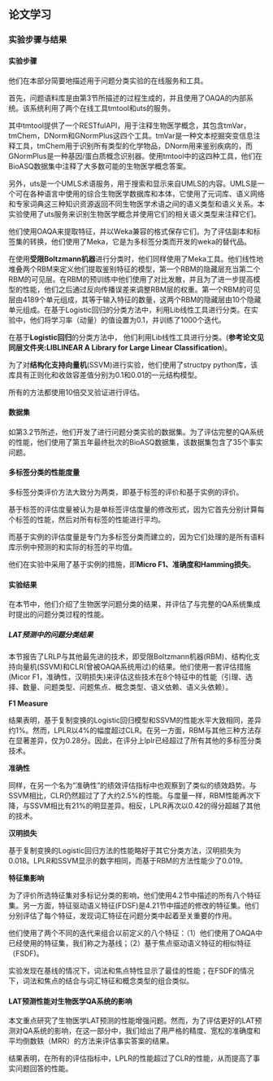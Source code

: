 ## 论文学习

### 实验步骤与结果

#### 实验步骤

他们在本部分简要地描述用于问题分类实验的在线服务和工具。

首先，问题语料库是由第3节所描述的过程生成的，并且使用了OAQA的内部系统。该系统利用了两个在线工具tmtool和uts的服务。

其中tmtool提供了一个RESTfulAPI，用于注释生物医学概念，其包含tmVar， tmChem，DNorm和GNormPlus这四个工具。tmVar是一种文本挖掘突变信息注释工具，tmChem用于识别所有类型的化学物品，DNorm用来鉴别疾病的，而GNormPlus是一种基因/蛋白质概念识别器。使用tmtool中的这四种工具，他们在BioASQ数据集中注释了大多数可能的生物医学概念答案。

另外，uts是一个UMLS术语服务，用于搜索和显示来自UMLS的内容。UMLS是一个可在各种语言中使用的综合生物医学数据库和本体，它使用了元词库、语义网络和专家词典这三种知识资源返回不同生物医学术语之间的语义类型和语义关系。本实验使用了uts服务来识别生物医学概念并使用它们的相关语义类型来注释它们。

他们使用OAQA来提取特征，并以Weka兼容的格式保存它们。为了评估副本和标签集的转换，他们使用了Meka，它是为多标签分类而开发的weka的替代品。

在使用**受限Boltzmann机器**进行分类时，他们同样使用了Meka工具。他们线性地堆叠两个RBM来定义他们提取鉴别特征的模型，第一个RBM的隐藏层充当第二个RBM的可见层。在RBM的预训练中他们使用了对比发散，并且为了进一步提高模型的性能，他们之后通过反向传播误差来调整RBM层的权重。第一个RBM的可见层由4189个单元组成，其等于输入特征的数量，这两个RBM的隐藏层由10个隐藏单元组成。在基于Logistic回归的分类方法中，利用Lib线性工具进行分类。在实验中，他们将学习率（动量）的值设置为0.1，并训练了1000个迭代。

在基于**Logistic回归**的分类方法中， 他们利用Lib线性工具进行分类。(**参考论文见同层文件夹:LIBLINEAR A Library for Large Linear Classification**)。

为了对**结构化支持向量机**(SSVM)进行实验，他们使用了structpy python库，该库具有正则化和收敛容差值分别为0.1和0.01的一元结构模型。

所有的方法都使用10倍交叉验证进行评估。

#### 数据集

如第3.2节所述，他们开发了进行问题分类实验的数据集。为了评估完整的QA系统的性能，他们使用了第五年最终批次的BioASQ数据集，该数据集包含了35个事实问题。

#### 多标签分类的性能度量

多标签分类评价方法大致分为两类，即基于标签的评价和基于实例的评价。

基于标签的评估度量被认为是单标签评估度量的修改形式，因为它首先分别计算每个标签的性能，然后对所有标签的性能进行平均。

而基于实例的评估度量是专门为多标签分类而建立的，因为它们处理的是所有语料库示例中预测的和实际的标签的平均值。

他们在实验中采用了基于实例的措施，即**Micro F1、准确度和Hamming损失**。

#### 实验结果

在本节中，他们介绍了生物医学问题分类的结果，并评估了与完整的QA系统集成时提出的问题分类过程的性能。 

##### LAT预测中的问题分类结果

本节报告了LRLP与其他最先进的技术，即受限Boltzmann机器(RBM)、结构化支持向量机(SSVM)和CLR(曾被OAQA系统用过)的结果。他们使用一套评估措施(Micor F1，准确性，汉明损失)来评估这些技术在8个特征中的性能（引理、选择、数量、问题类型、问题焦点、概念类型、语义依赖、语义头依赖）。

**F1 Measure**

结果表明，基于复制变换的Logistic回归模型和SSVM的性能水平大致相同，差异约1%。然而，LPLR以4%的幅度超过CLR。在另一方面，RBM与其他三种方法存在显著差异，仅为0.28分。因此，在评分上lplr已经超过了所有其他的多标签分类技术。

**准确性**

同样，在另一个名为“准确性”的绩效评估指标中也观察到了类似的绩效趋势。与SSVM相比，CLR仍然超过了了大约2.5%的性能。与度量一样，RBM性能再次下降，与SSVM相比有21%的明显差异。相反，LPLR再次以0.42的得分超越了其他 的技术。

**汉明损失**

基于复制变换的Logistic回归方法的性能略好于其它分类方法，汉明损失为0.018。LPLR和SSVM显示的数字相同，而基于RBM的方法性能少了0.019。

**特征集影响**

为了评价所选特征集对多标记分类的影响，他们使用4.2节中描述的所有八个特征集。另一方面，特征驱动语义特征(FDSF)是4.21节中描述的修改的特征集。他们分别评估了每个特征，发现词汇特征在问题分类中起着至关重要的作用。

他们使用了两个不同的迭代来组合以前定义的八个特征：（1）他们使用了OAQA中已经使用的特征集，我们称之为基线；（2）基于焦点驱动语义特征的相似特征（FSDF)。

实验发现在基线的情况下，词法和焦点特性显示了最佳的性能；在FSDF的情况下，词法和焦点的结合与词汇特征和概念类型的组合类似。

#### LAT预测性能对生物医学QA系统的影响

本文重点研究了生物医学LAT预测的性能增强问题。然而，为了评估更好的LAT预测对QA系统的影响，在这一部分中，我们给出了用严格的精度、宽松的准确度和平均倒数轶（MRR）的方法来评估事实答案的结果。

结果表明，在所有的评估指标中，LPLR的性能超过了CLR的性能，从而提高了事实问题回答的性能。